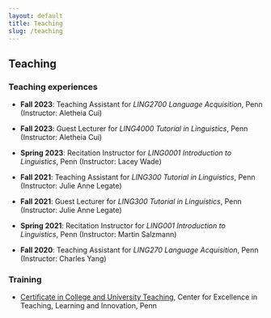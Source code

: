 ```yaml
---
layout: default
title: Teaching
slug: /teaching
---
```


## Teaching

### Teaching experiences

* **Fall 2023**: Teaching Assistant for *LING2700 Language Acquisition*, Penn (Instructor: Aletheia Cui)

* **Fall 2023**: Guest Lecturer for *LING4000 Tutorial in Linguistics*, Penn (Instructor: Aletheia Cui)

* **Spring 2023**: Recitation Instructor for *LING0001 Introduction to Linguistics*, Penn (Instructor: Lacey Wade)

* **Fall 2021**: Teaching Assistant for *LING300 Tutorial in Linguistics*, Penn (Instructor: Julie Anne Legate)

* **Fall 2021**: Guest Lecturer for *LING300 Tutorial in Linguistics*, Penn (Instructor: Julie Anne Legate)

* **Spring 2021**: Recitation Instructor for *LING001 Introduction to Linguistics*, Penn (Instructor: Martin Salzmann)

* **Fall 2020**: Teaching Assistant for *LING270 Language Acquisition*, Penn (Instructor: Charles Yang)

### Training

* <a href="https://ctl.upenn.edu/programs/grad-students/ctl-teaching-certificate/">Certificate in College and University Teaching</a>, Center for Excellence in Teaching, Learning and Innovation, Penn


<br />
<br />
